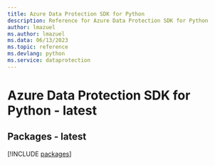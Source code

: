 ```yaml
---
title: Azure Data Protection SDK for Python
description: Reference for Azure Data Protection SDK for Python
author: lmazuel
ms.author: lmazuel
ms.data: 06/13/2023
ms.topic: reference
ms.devlang: python
ms.service: dataprotection
---
```

# Azure Data Protection SDK for Python - latest
## Packages - latest
[!INCLUDE [packages](data-protection-index.md)]
